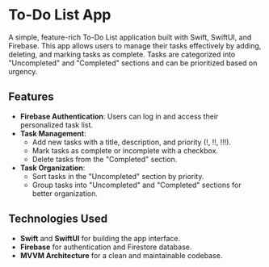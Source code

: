 # To-Do List App

A simple, feature-rich To-Do List application built with Swift, SwiftUI, and Firebase. This app allows users to manage their tasks effectively by adding, deleting, and marking tasks as complete. Tasks are categorized into "Uncompleted" and "Completed" sections and can be prioritized based on urgency.

## Features
- **Firebase Authentication**: Users can log in and access their personalized task list.
- **Task Management**:
  - Add new tasks with a title, description, and priority (!, !!, !!!).
  - Mark tasks as complete or incomplete with a checkbox.
  - Delete tasks from the "Completed" section.
- **Task Organization**:
  - Sort tasks in the "Uncompleted" section by priority.
  - Group tasks into "Uncompleted" and "Completed" sections for better organization.

## Technologies Used
- **Swift** and **SwiftUI** for building the app interface.
- **Firebase** for authentication and Firestore database.
- **MVVM Architecture** for a clean and maintainable codebase.
